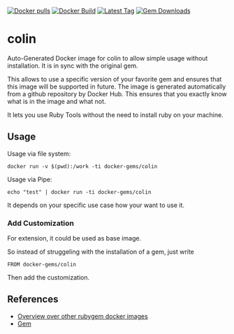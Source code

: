 [![Docker pulls](https://img.shields.io/docker/pulls/rubygem/colin.svg)](https://hub.docker.com/r/rubygem/colin/)
[![Docker Build](https://img.shields.io/docker/automated/rubygem/colin.svg)](https://hub.docker.com/r/rubygem/colin/)
[![Latest Tag](https://img.shields.io/github/tag/docker-rubygem/colin.svg)](https://hub.docker.com/r/rubygem/colin/)
[![Gem Downloads](https://img.shields.io/gem/dt/colin.svg)](https://rubygems.org/gems/colin/)
# colin

Auto-Generated Docker image for colin to allow simple usage without installation.
It is in sync with the original gem.

This allows to use a specific version of your favorite gem and ensures that this image will be supported in future.
The image is generated automatically from a github repository by Docker Hub.
This ensures that you exactly know what is in the image and what not.

It lets you use Ruby Tools without the need to install ruby on your machine.

## Usage

Usage via file system:

`docker run -v $(pwd):/work -ti docker-gems/colin`

Usage via Pipe:

`echo "test" | docker run -ti docker-gems/colin`

It depends on your specific use case how your want to use it.

### Add Customization

For extension, it could be used as base image.

So instead of struggeling with the installation of a gem, just write

`FROM docker-gems/colin`

Then add the customization.

## References

 - [Overview over other rubygem docker images](https://github.com/thinkbot/docker-rubygem)
 - [Gem](https://rubygems.org/gems/colin/)
